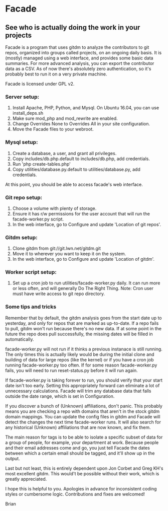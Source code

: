 # Facade
## See who is actually doing the work in your projects

Facade is a program that uses gitdm to analyze the contributors to git repos, organized into groups called projects, on an ongoing daily basis.  It is (mostly) managed using a web interface, and provides some basic data summaries.  For more advanced analysis, you can export the contributor data as a CSV.  As of now there's absolutely zero authentication, so it's probably best to run it on a very private machine.

Facade is licensed under GPL v2.

### Server setup:

1) Install Apache, PHP, Python, and Mysql. On Ubuntu 16.04, you can use install_deps.sh
2) Make sure mod_php and mod_rewrite are enabled.
3) Change Overrides None to Overrides All in your site configuration.
3) Move the Facade files to your webroot.

### Mysql setup:

1) Create a database, a user, and grant all privileges.
2) Copy includes/db.php.default to includes/db.php, add credentials.
3) Run 'php create-tables.php'
4) Copy utilities/database.py.default to utilities/database.py, add credentials.

At this point, you should be able to access facade's web interface.

### Git repo setup:

1) Choose a volume with plenty of storage.
2) Ensure it has r/w permissions for the user account that will run the facade-worker.py script.
3) In the web interface, go to Configure and update 'Location of git repos'.

### Gitdm setup:

1) Clone gitdm from git://git.lwn.net/gitdm.git
2) Move it to wherever you want to keep it on the system.
3) In the web interface, go to Configure and update 'Location of gitdm'.

### Worker script setup:

1) Set up a cron job to run utilities/facade-worker.py daily.  It can run more or less often, and will generally Do The Right Thing.
	Note: Cron user must have write access to git repo directory.

### Some tips and tricks

Remember that by default, the gitdm analysis goes from the start date up to yesterday, and only for repos that are marked as up-to-date.  If a repo fails to pull, gitdm won't run because there's no new data.  If at some point in the future the repo does pull successfully, the missing dates will be filled in automatically.

facade-worker.py will not run if it thinks a previous instanace is still running.  The only times this is actually likely would be during the initial clone and building of data for large repos (like the kernel) or if you have a cron job running facade-worker.py too often.  If for some reason facade-worker.py fails, you will need to run reset-status.py before it will run again.

If facade-worker.py is taking forever to run, you should verify that your start date isn't too early.  Setting this appropriately forward can eliminate a lot of unnecessary calculations.  Facade will trim any database data that falls outside the date range, which is set in Configuration.

If you discover a bunch of (Unknown) affiliations, don't panic. This probably means you are checking a repo with domains that aren't in the stock gitdm domain mappings.  You can update the config files in gitdm and Facade will detect the changes the next time facade-worker runs.  It will also search for any historical (Unknown) affiliations that are now known, and fix them.

The main reason for tags is to be able to isolate a specific subset of data for a group of people, for example, your department at work.  Because people and their email addresses come and go, you just tell Facade the dates between which a certain email should be tagged, and it'll show up in the output.

Last but not least, this is entirely dependent upon Jon Corbet and Greg KH's most excellent gitdm.  This would't be possible without their work, which is greatly appreciated.

I hope this is helpful to you.  Apologies in advance for inconsistent coding styles or cumbersome logic.  Contributions and fixes are welcomed!

Brian
